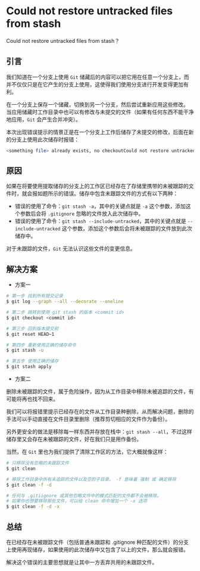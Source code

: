 # Could not restore untracked files from stash

Could not restore untracked files from stash？

## 引言

我们知道在一个分支上使用 `Git` 储藏后的内容可以把它用在任意一个分支上，而并不仅仅只是在它产生的分支上使用，这使得我们使用分支进行开发变得更加有利。

在一个分支上保存一个储藏，切换到另一个分支，然后尝试重新应用这些修改。 当应用储藏时工作目录中也可以有修改与未提交的文件（如果有任何东西不能干净地应用，`Git` 会产生合并冲突）。

本次出现错误提示的情景正是在一个分支上工作后储存了未提交的修改，后面在新的分支上使用此次储存时报错：

```bash
<something file> already exists, no checkoutCould not restore untracked files from stash entry.
```

## 原因

如果在将要使用提取储存的分支上的工作区已经存在了存储里携带的未被跟踪的文件时，就会报如题所示的错误。储存中包含未跟踪文件的方式有以下两种：

- 错误的使用了命令：`git stash -a`，其中的关键点就是 `-a` 这个参数，添加这个参数后会将 `.gitignore` 忽略的文件放入此次储存中。
- 错误的使用了命令：`git stash --include-untracked`，其中的关键点就是 `--include-untracked` 这个参数，添加这个参数后会将未被跟踪的文件放到此次储存中。

对于未跟踪的文件，`Git` 无法认识这些文件的变更信息。

## 解决方案

- 方案一

```bash
# 第一步 找到所有提交记录
$ git log --graph --all --decorate --oneline

# 第二步 跳转到使用 git stash 的版本 <commit id>
$ git checkout <commit id>

# 第三步 回到版本提交前
$ git reset HEAD~1

# 第四步 重新使用正确的储存命令
$ git stash -u

# 第五步 使用正确的储存
$ git stash apply
```

- 方案二

删除未被跟踪的文件，属于危险操作，因为从工作目录中移除未被追踪的文件，有可能将再也找不回来。

我们可以将报错里提示已经存在的文件从工作目录种删除，从而解决问题，删除的手法可以手动直接在文件目录里删除（推荐剪切相应的文件作为备份）。

另外更安全的做法是移除每一样东西并存放在栈中：`git stash --all`，不过这样储存里又会存在未被跟踪的文件，好在我们只是用作备份。

当然，在 `Git` 里也为我们提供了清除工作区的方法，它大概就像这样：

```bash
# 只移除没有忽略的未跟踪文件
$ git clean

# 移除工作目录中所有未追踪的文件以及空的子目录。 -f 意味着 强制 或 确定移除
$ git clean -f -d

# 任何与 .gitiignore 或其他忽略文件中的模式匹配的文件都不会被移除。
# 如果你也想要移除那些文件，可以给 clean 命令增加一个 -x 选项
$ git clean -f -d -x
```

## 总结

在已经存在未被跟踪文件（包括普通未跟踪和 .gitignore 种匹配的文件）的分支上使用再现储存，如果使用的此次储存中又包含了以上的文件，那么就会报错。

解决这个错误的主要思想就是让其中一方丢弃共用的未跟踪文件。
